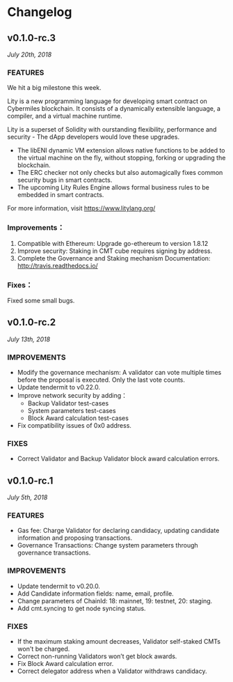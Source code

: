 # Changelog

## v0.1.0-rc.3

_July 20th, 2018_

### FEATURES
We hit a big milestone this week.

Lity is a new programming language for developing smart contract on Cybermiles blockchain. It consists of a dynamically extensible language, a compiler, and a virtual machine runtime. 

Lity is a superset of Solidity with ourstanding flexibility, performance and security - The dApp developers would love these upgrades. 

- The libENI dynamic VM extension allows native functions to be added to the virtual machine on the fly, without stopping, forking or upgrading the blockchain. 
- The ERC checker not only checks but also automagically fixes common security bugs in smart contracts. 
- The upcoming Lity Rules Engine allows formal business rules to be embedded in smart contracts. 

For more information, visit https://www.litylang.org/

### Improvements：
1. Compatible with Ethereum: Upgrade go-ethereum to version 1.8.12 
2. Improve security: Staking in CMT cube requires signing by address. 
3. Complete the Governance and Staking mechanism Documentation: http://travis.readthedocs.io/

### Fixes：
Fixed some small bugs.

## v0.1.0-rc.2

_July 13th, 2018_

### IMPROVEMENTS
- Modify the governance mechanism: A validator can vote multiple times before the proposal is executed. Only the last vote counts.
- Update tendermit to v0.22.0.  
- Improve network security by adding：
  * Backup Validator test-cases
  * System parameters test-cases 
  * Block Award calculation test-cases
- Fix compatibility issues of 0x0 address.

### FIXES

- Correct Validator and Backup Validator block award calculation errors.

## v0.1.0-rc.1

_July 5th, 2018_

### FEATURES

- Gas fee: Charge Validator for declaring candidacy, updating candidate information and proposing transactions. 
- Governance Transactions: Change system parameters through governance transactions.

### IMPROVEMENTS

- Update tendermit to v0.20.0.
- Add Candidate information fields: name, email, profile.
- Change parameters of ChainId:  18: mainnet, 19: testnet, 20: staging.
- Add cmt.syncing to get node syncing status.

### FIXES

- If the maximum staking amount decreases, Validator self-staked CMTs won't be charged.
- Correct non-running Validators won’t get block awards.
- Fix Block Award calculation error.
- Correct delegator address when a Validator withdraws candidacy.
